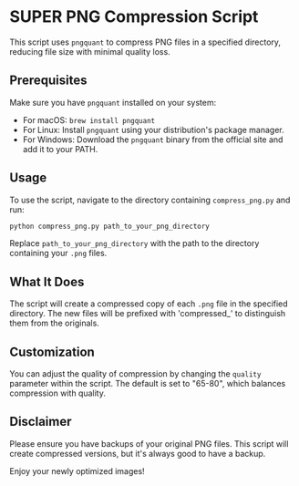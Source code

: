 # SUPER PNG Compression Script

This script uses `pngquant` to compress PNG files in a specified directory, reducing file size with minimal quality loss.

## Prerequisites

Make sure you have `pngquant` installed on your system:

- For macOS: `brew install pngquant`
- For Linux: Install `pngquant` using your distribution's package manager.
- For Windows: Download the `pngquant` binary from the official site and add it to your PATH.

## Usage

To use the script, navigate to the directory containing `compress_png.py` and run:

```bash
python compress_png.py path_to_your_png_directory
```

Replace `path_to_your_png_directory` with the path to the directory containing your `.png` files.

## What It Does

The script will create a compressed copy of each `.png` file in the specified directory. The new files will be prefixed with 'compressed_' to distinguish them from the originals.

## Customization

You can adjust the quality of compression by changing the `quality` parameter within the script. The default is set to "65-80", which balances compression with quality.

## Disclaimer

Please ensure you have backups of your original PNG files. This script will create compressed versions, but it's always good to have a backup.

Enjoy your newly optimized images!
